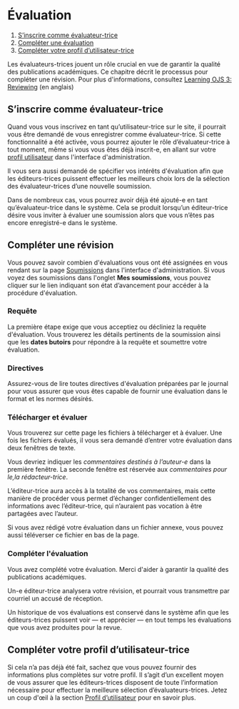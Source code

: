 # Évaluation

1. [S’inscrire comme évaluateur-trice ](reviewing#sign-up)
1. [Compléter une évaluation](reviewing#complete-review)
1. [Compléter votre profil d’utilisateur-trice](reviewing#complete-user-profile)

Les évaluateurs-trices jouent un rôle crucial en vue de garantir la qualité des publications académiques. Ce chapitre décrit le processus pour compléter une révision. Pour plus d'informations, consultez [Learning OJS 3: Reviewing](https://docs.pkp.sfu.ca/learning-ojs/en/reviewing) (en anglais)

## <a name="sign-up"></a>S’inscrire comme évaluateur-trice 

Quand vous vous inscrivez en tant qu’utilisateur-trice sur le site, il pourrait vous être demandé de vous enregistrer comme évaluateur-trice. Si cette fonctionnalité a été activée, vous pourrez ajouter le rôle d’évaluateur-trice à tout moment, même si vous vous êtes déjà inscrit-e, en allant sur votre [profil utilisateur](user-profile) dans l'interface d'administration.

Il vous sera aussi demandé de spécifier vos intérêts d'évaluation afin que les éditeurs-trices puissent effectuer les meilleurs choix lors de la sélection des évaluateur-trices d’une nouvelle soumission.

Dans de nombreux cas, vous pourrez avoir déjà été ajouté-e en tant qu’évaluateur-trice dans le système. Cela se produit lorsqu’un éditeur-trice désire vous inviter à évaluer une soumission alors que vous n’êtes pas encore enregistré-e dans le système.

## Compléter une révision

Vous pouvez savoir combien d'évaluations vous ont été assignées en vous rendant sur la page [Soumissions](submissions) dans l'interface d'administration. Si vous voyez des soumissions dans l'onglet **Mes soumissions**, vous pouvez cliquer sur le lien indiquant son état d’avancement pour accéder à la procédure d'évaluation.

### <a name="complete-review-request"></a>Requête

La première étape exige que vous acceptiez ou décliniez la requête d'évaluation. Vous trouverez les détails pertinents de la soumission ainsi que les **dates butoirs** pour répondre à la requête et soumettre votre évaluation.

### <a name="complete-review-guidelines"></a>Directives

Assurez-vous de lire toutes directives d'évaluation préparées par le journal pour vous assurer que vous êtes capable de fournir une évaluation dans le format et les normes désirés.

### <a name="complete-review-review"></a>Télécharger et évaluer

Vous trouverez sur cette page les fichiers à télécharger et à évaluer. Une fois les fichiers évalués, il vous sera demandé d’entrer votre évaluation dans deux fenêtres de texte. 

Vous devriez indiquer les *commentaires destinés à l’auteur-e* dans la première fenêtre. La seconde fenêtre est réservée aux *commentaires pour le,la rédacteur-trice*.

L’éditeur-trice aura accès à la totalité de vos commentaires, mais cette manière de procéder vous permet d’échanger confidentiellement des informations avec l’éditeur-trice, qui n’auraient pas vocation à être partagées avec l’auteur.

Si vous avez rédigé votre évaluation dans un fichier annexe, vous pouvez aussi téléverser ce fichier en bas de la page.

### <a name="complete-review-completion"></a>Compléter l'évaluation

Vous avez complété votre évaluation. Merci d'aider à garantir la qualité des publications académiques.

Un-e éditeur-trice analysera votre révision, et pourrait vous transmettre par courriel un accusé de réception.

Un historique de vos évaluations est conservé dans le système afin que les éditeurs-trices puissent voir — et apprécier — en tout temps les évaluations que vous avez produites pour la revue.

## <a name="complete-user-profile"></a>Compléter votre profil d’utilisateur-trice

Si cela n’a pas déjà été fait, sachez que vous pouvez fournir des informations plus complètes sur votre profil. Il s’agit d’un excellent moyen de vous assurer que les éditeurs-trices disposent de toute l’information nécessaire pour effectuer la meilleure sélection d’évaluateurs-trices. Jetez un coup d'œil à la section [Profil d’utilisateur](user-profile) pour en savoir plus. 
